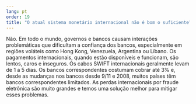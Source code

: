 ```yaml
---
lang: pt
order: 19
title: "O atual sistema monetário internacional não é bom o suficiente?"
---
```


Não. Em todo o mundo, governos e bancos causam interações problemáticas que dificultam a confiança dos bancos, especialmente em regiões voláteis como Hong Kong, Venezuela, Argentina ou Líbano. Os pagamentos internacionais, quando estão disponíveis e funcionam, são lentos, caros e inseguros. Os cabos SWIFT internacionais geralmente levam de 1 a 5 dias. Os bancos correspondentes costumam cobrar até 3% e, desde as mudanças nos bancos desde 9/11 e 2008, muitos países têm bancos correspondentes limitados. As perdas internacionais por fraude eletrônica são muito grandes e temos uma solução melhor para mitigar esses problemas.
